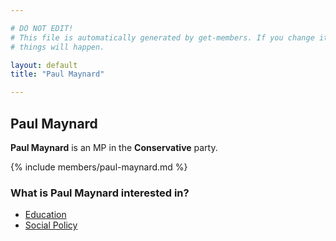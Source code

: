```yaml
---

# DO NOT EDIT!
# This file is automatically generated by get-members. If you change it, bad
# things will happen.

layout: default
title: "Paul Maynard"

---
```


## Paul Maynard

**Paul Maynard** is an MP in the **Conservative** party.

{% include members/paul-maynard.md %}

### What is Paul Maynard interested in?


* [Education](/interests/education.html)
* [Social Policy](/interests/social-policy.html)
